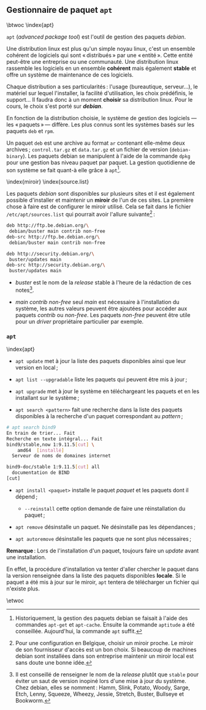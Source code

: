 
## Gestionnaire de paquet `apt` 

\btwoc
\index{apt}


`apt` (_advanced package tool_) est l'outil de gestion des paquets _debian_. 

Une distribution linux est plus qu'un simple noyau linux, c'est un ensemble
cohérent de logiciels qui sont « distribués » par une « entité ». Cette entité
peut-être une entreprise ou une communauté. Une distribution linux rassemble les
logiciels en un ensemble **cohérent** mais également **stable** et offre un
système de maintenance de ces logiciels. 

Chaque distribution a ses particularités : l'usage (bureautique, serveur…), le
matériel sur lequel l'installer, la facilité d'utilisation, les choix
prédéfinis, le support… Il faudra donc à un moment **choisir** sa distribution
linux. Pour le cours, le choix s'est porté sur **_debian_**. 

En fonction de la distribution choisie, le système de gestion des logiciels —
les « paquets » — diffère. Les plus connus sont les systèmes basés sur les
paquets `deb` et `rpm`. 

Un paquet `deb` est une archive au format `ar` contenant elle-même deux
archives ; `control.tar.gz` et `data.tar.gz` et un fichier de version
(`debian-binary`). Les paquets debian se manipulent à l'aide de la commande
`dpkg` pour une gestion bas niveau paquet par paquet. La gestion quotidienne de
son système se fait quant-à elle grâce à `apt`[^f_037_1]. 

\index{miroir}
\index{source.list}

Les paquets _debian_ sont disponibles sur plusieurs sites et il est également
possible d'installer et maintenir un **miroir** de l'un de ces sites. La
première chose à faire est de configurer le miroir utilisé. Cela se fait dans
le fichier `/etc/apt/sources.list` qui pourrait avoir l'allure
suivante[^f_037_2] :

```bash
deb http://ftp.be.debian.org/\
 debian/buster main contrib non-free
deb-src http://ftp.be.debian.org/\
 debian/buster main contrib non-free

deb http://security.debian.org/\
 buster/updates main
deb-src http://security.debian.org/\
 buster/updates main
```

- _buster_ est le nom de la _release_ stable à l'heure de la rédaction de ces
  notes[^f_037_3]. 

- _main contrib non-free_ seul _main_ est nécessaire à l'installation du
  système, les autres valeurs peuvent être ajoutées pour accéder aux paquets
  _contrib_ ou _non-free_. Les paquets _non-free_ peuvent être utile pour un
  _driver_ propriétaire particulier par exemple. 

### `apt`

\index{apt}

- `apt update` met à jour la liste des paquets disponibles ainsi que leur version en local ;

- `apt list --upgradable` liste les paquets qui peuvent être mis à jour ;

- `apt upgrade` met à jour le système en téléchargeant les paquets et en les installant sur le système ; 

- `apt search <pattern>` fait une recherche dans la liste des paquets disponibles à la recherche d'un paquet correspondant au _pattern_ ;
 
```bash
# apt search bind9
En train de trier... Fait   
Recherche en texte intégral... Fait
bind9/stable,now 1:9.11.5[cut] \
    amd64  [installé]
  Serveur de noms de domaines internet

bind9-doc/stable 1:9.11.5[cut] all
  documentation de BIND
[cut]
```

- `apt install <paquet>` installe le paquet _paquet_ et les paquets dont il dépend ;

    - `--reinstall` cette option demande de faire une réinstallation du paquet ;

- `apt remove` désinstalle un paquet. Ne désinstalle pas les dépendances ;

- `apt autoremove` désinstalle les paquets  que ne sont plus nécessaires ;

**Remarque** : Lors de l'installation d'un paquet, toujours faire un _update_
avant une installation. 

En effet, la procédure d'installation va tenter d'aller chercher le paquet dans
la version renseignée dans la liste des paquets disponibles **locale**. Si le
paquet a été mis à jour sur le miroir, `apt` tentera de télécharger un fichier
qui n'existe plus. 

[^f_037_1]: Historiquement, la gestion des paquets debian se faisait à l'aide des commandes `apt-get` et `apt-cache`. Ensuite la commande `aptitude` a été conseillée. Aujourd'hui, la commande `apt` suffit. 

[^f_037_2]: Pour une configuration en Belgique, choisir un miroir proche. Le miroir de son fournisseur d'accès est un bon choix. Si beaucoup de machines debian sont installées dans son entreprise maintenir un miroir local est sans doute une bonne idée.  

[^f_037_3]: Il est conseillé de renseigner le nom de la _release_ plutôt que `stable` pour éviter un saut de version inopiné lors d'une mise à jour du système.  Chez debian, elles se nomment : Hamm, Slink, Potato, Woody, Sarge, Etch, Lenny, Squeeze, Wheezy, Jessie, Stretch, Buster, Bullseye et Bookworm.


\etwoc